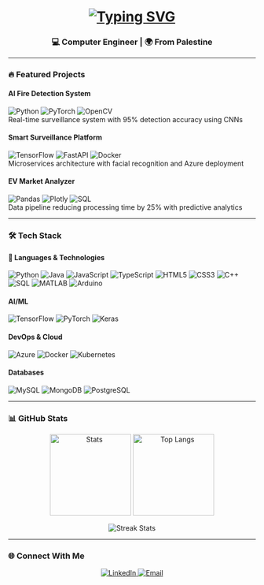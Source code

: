 <h1 align="center">
  <a href="https://git.io/typing-svg">
    <img src="https://readme-typing-svg.demolab.com?font=Fira+Code&size=30&duration=4000&pause=1000&color=20C997&center=true&vCenter=true&width=600&lines=Hi+👋+I'm+Zainab+Jaradat;AI%2FML+Engineer;Python+Developer;Cloud+Enthusiast" alt="Typing SVG" />
  </a>
</h1>

<h3 align="center">💻 Computer Engineer | 🌍 From Palestine</h3>

---

### 🔥 Featured Projects

#### AI Fire Detection System
![Python](https://img.shields.io/badge/-Python-3776AB?style=flat&logo=python&logoColor=white)
![PyTorch](https://img.shields.io/badge/-PyTorch-EE4C2C?style=flat&logo=pytorch&logoColor=white)
![OpenCV](https://img.shields.io/badge/-OpenCV-5C3EE8?style=flat&logo=opencv&logoColor=white)  
Real-time surveillance system with 95% detection accuracy using CNNs

#### Smart Surveillance Platform
![TensorFlow](https://img.shields.io/badge/-TensorFlow-FF6F00?style=flat&logo=tensorflow&logoColor=white)
![FastAPI](https://img.shields.io/badge/-FastAPI-009688?style=flat&logo=fastapi&logoColor=white)
![Docker](https://img.shields.io/badge/-Docker-2496ED?style=flat&logo=docker&logoColor=white)  
Microservices architecture with facial recognition and Azure deployment

#### EV Market Analyzer
![Pandas](https://img.shields.io/badge/-Pandas-150458?style=flat&logo=pandas&logoColor=white)
![Plotly](https://img.shields.io/badge/-Plotly-3F4F75?style=flat&logo=plotly&logoColor=white)
![SQL](https://img.shields.io/badge/-SQL-4479A1?style=flat&logo=mysql&logoColor=white)  
Data pipeline reducing processing time by 25% with predictive analytics

---

### 🛠 Tech Stack

#### 🚀 Languages & Technologies
<p align="left">
  <!-- Core Languages -->
  <img src="https://img.shields.io/badge/Python-3776AB?style=for-the-badge&logo=python&logoColor=white" alt="Python">
  <img src="https://img.shields.io/badge/Java-007396?style=for-the-badge&logo=java&logoColor=white" alt="Java">
  
  <!-- Web Development -->
  <img src="https://img.shields.io/badge/JavaScript-F7DF1E?style=for-the-badge&logo=javascript&logoColor=black" alt="JavaScript">
  <img src="https://img.shields.io/badge/TypeScript-3178C6?style=for-the-badge&logo=typescript&logoColor=white" alt="TypeScript">
  <img src="https://img.shields.io/badge/HTML5-E34F26?style=for-the-badge&logo=html5&logoColor=white" alt="HTML5">
  <img src="https://img.shields.io/badge/CSS3-1572B6?style=for-the-badge&logo=css3&logoColor=white" alt="CSS3">
  
  <!-- Systems & Databases -->
  <img src="https://img.shields.io/badge/C%2B%2B-00599C?style=for-the-badge&logo=c%2B%2B&logoColor=white" alt="C++">
  <img src="https://img.shields.io/badge/SQL-4479A1?style=for-the-badge&logo=mysql&logoColor=white" alt="SQL">
  
  <!-- Additional Tools -->
  <img src="https://img.shields.io/badge/MATLAB-0076A8?style=for-the-badge&logo=mathworks&logoColor=white" alt="MATLAB">
  <img src="https://img.shields.io/badge/Arduino-00979D?style=for-the-badge&logo=arduino&logoColor=white" alt="Arduino">
</p>

#### AI/ML
<p>
  <img src="https://img.shields.io/badge/TensorFlow-FF6F00?style=for-the-badge&logo=tensorflow&logoColor=white" alt="TensorFlow">
  <img src="https://img.shields.io/badge/PyTorch-EE4C2C?style=for-the-badge&logo=pytorch&logoColor=white" alt="PyTorch">
  <img src="https://img.shields.io/badge/Keras-D00000?style=for-the-badge&logo=keras&logoColor=white" alt="Keras">
</p>

#### DevOps & Cloud
<p>
  <img src="https://img.shields.io/badge/Azure-0089D6?style=for-the-badge&logo=microsoft-azure&logoColor=white" alt="Azure">
  <img src="https://img.shields.io/badge/Docker-2496ED?style=for-the-badge&logo=docker&logoColor=white" alt="Docker">
  <img src="https://img.shields.io/badge/Kubernetes-326CE5?style=for-the-badge&logo=kubernetes&logoColor=white" alt="Kubernetes">
</p>

#### Databases
<p>
  <img src="https://img.shields.io/badge/MySQL-4479A1?style=for-the-badge&logo=mysql&logoColor=white" alt="MySQL">
  <img src="https://img.shields.io/badge/MongoDB-47A248?style=for-the-badge&logo=mongodb&logoColor=white" alt="MongoDB">
  <img src="https://img.shields.io/badge/PostgreSQL-4169E1?style=for-the-badge&logo=postgresql&logoColor=white" alt="PostgreSQL">
</p>

---

### 📊 GitHub Stats

<div align="center">
  <img height="165em" src="https://github-readme-stats.vercel.app/api?username=zainabja52&show_icons=true&theme=radical&hide_border=true&include_all_commits=true&count_private=true" alt="Stats"/>
  
  <img height="165em" src="https://github-readme-stats.vercel.app/api/top-langs/?username=zainabja52&layout=compact&theme=radical&hide_border=true&langs_count=8" alt="Top Langs"/>
</div>

<p align="center">
  <img src="https://github-readme-streak-stats.herokuapp.com/?user=zainabja52&theme=radical&hide_border=true" alt="Streak Stats"/>
</p>

---

### 🌐 Connect With Me
<p align="center">
  <a href="https://linkedin.com/in/zainab-jaradat-014440272">
    <img src="https://img.shields.io/badge/LinkedIn-0077B5?style=for-the-badge&logo=linkedin&logoColor=white" alt="LinkedIn">
  </a>
  <a href="mailto:zainabja379@gmail.com">
    <img src="https://img.shields.io/badge/Gmail-D14836?style=for-the-badge&logo=gmail&logoColor=white" alt="Email">
  </a>
</p>
